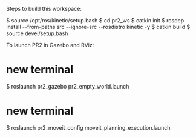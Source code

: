 Steps to build this workspace:

$ source /opt/ros/kinetic/setup.bash
$ cd pr2_ws
$ catkin init
$ rosdep install --from-paths src --ignore-src --rosdistro kinetic -y
$ catkin build
$ source devel/setup.bash

To launch PR2 in Gazebo and RViz:
# new terminal
$ roslaunch pr2_gazebo pr2_empty_world.launch
# new terminal
$ roslaunch pr2_moveit_config moveit_planning_execution.launch
